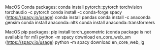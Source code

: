 MacOS Conda packages:
conda install pytorch::pytorch torchvision torchaudio -c pytorch
conda install -c conda-forge spacy (https://spacy.io/usage)
conda install pandas
conda install -c anaconda gensim
conda install anaconda::nltk
conda install anaconda::transformers

MacOS pip packages:
pip install torch_geometric (conda package is not available for m1)
python -m spacy download en_core_web_sm (https://spacy.io/usage)
python -m spacy download en_core_web_lg
